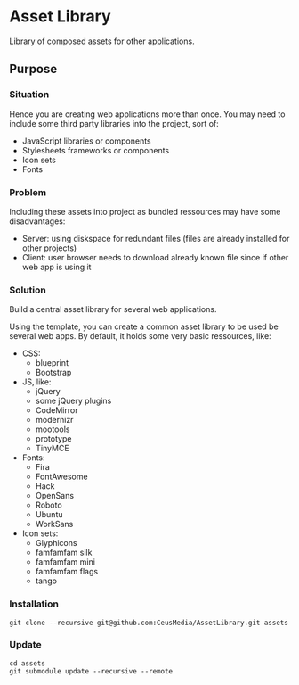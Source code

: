 # Asset Library
Library of composed assets for other applications.

## Purpose

### Situation
Hence you are creating web applications more than once.
You may need to include some third party libraries into the project, sort of:

- JavaScript libraries or components
- Stylesheets frameworks or components
- Icon sets
- Fonts

### Problem
Including these assets into project as bundled ressources may have some disadvantages:

- Server: using diskspace for redundant files (files are already installed for other projects)
- Client: user browser needs to download already known file since if other web app is using it 

### Solution
Build a central asset library for several web applications.

Using the template, you can create a common asset library to be used be several web apps.
By default, it holds some very basic ressources, like:

- CSS:
  - blueprint
  - Bootstrap
- JS, like:
  - jQuery
  - some jQuery plugins
  - CodeMirror
  - modernizr
  - mootools
  - prototype
  - TinyMCE
- Fonts:
  - Fira
  - FontAwesome
  - Hack
  - OpenSans
  - Roboto
  - Ubuntu
  - WorkSans
- Icon sets:
  - Glyphicons
  - famfamfam silk
  - famfamfam mini
  - famfamfam flags
  - tango

### Installation
````
git clone --recursive git@github.com:CeusMedia/AssetLibrary.git assets
````

### Update
````
cd assets
git submodule update --recursive --remote
````

